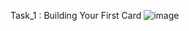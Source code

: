 Task_1 : Building Your First Card
![image](https://github.com/Danitilahun/A2SV_InternShip/assets/106193338/6a083d90-d024-4ea8-9c2c-829e7699e454)
